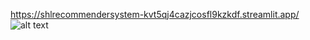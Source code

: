 
https://shlrecommendersystem-kvt5qj4cazjcosfl9kzkdf.streamlit.app/
![alt text](https://github.com/Dorcatz123/SHL_recommender_system/blob/main/recommender.jpg?raw=true)
